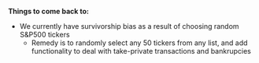 **Things to come back to:**

- We currently have survivorship bias as a result of choosing random S&P500 tickers
    - Remedy is to randomly select any 50 tickers from any list, and add functionality to deal with take-private transactions and bankrupcies